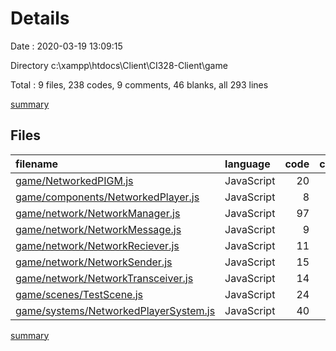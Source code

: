 # Details

Date : 2020-03-19 13:09:15

Directory c:\xampp\htdocs\Client\CI328-Client\game

Total : 9 files,  238 codes, 9 comments, 46 blanks, all 293 lines

[summary](results.md)

## Files
| filename | language | code | comment | blank | total |
| :--- | :--- | ---: | ---: | ---: | ---: |
| [game/NetworkedPIGM.js](/game/NetworkedPIGM.js) | JavaScript | 20 | 5 | 6 | 31 |
| [game/components/NetworkedPlayer.js](/game/components/NetworkedPlayer.js) | JavaScript | 8 | 0 | 1 | 9 |
| [game/network/NetworkManager.js](/game/network/NetworkManager.js) | JavaScript | 97 | 0 | 16 | 113 |
| [game/network/NetworkMessage.js](/game/network/NetworkMessage.js) | JavaScript | 9 | 1 | 2 | 12 |
| [game/network/NetworkReciever.js](/game/network/NetworkReciever.js) | JavaScript | 11 | 0 | 2 | 13 |
| [game/network/NetworkSender.js](/game/network/NetworkSender.js) | JavaScript | 15 | 0 | 2 | 17 |
| [game/network/NetworkTransceiver.js](/game/network/NetworkTransceiver.js) | JavaScript | 14 | 0 | 2 | 16 |
| [game/scenes/TestScene.js](/game/scenes/TestScene.js) | JavaScript | 24 | 0 | 6 | 30 |
| [game/systems/NetworkedPlayerSystem.js](/game/systems/NetworkedPlayerSystem.js) | JavaScript | 40 | 3 | 9 | 52 |

[summary](results.md)